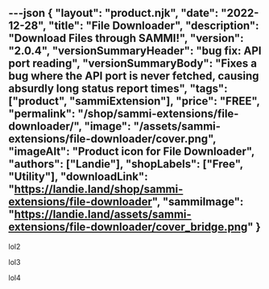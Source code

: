 ---json
{
  "layout": "product.njk",
  "date": "2022-12-28",
  "title": "File Downloader",
  "description": "Download Files through SAMMI!",
  "version": "2.0.4",
  "versionSummaryHeader": "bug fix: API port reading",
  "versionSummaryBody": "Fixes a bug where the API port is never fetched, causing absurdly long status report times",
  "tags": ["product", "sammiExtension"],
  "price": "FREE",
  "permalink": "/shop/sammi-extensions/file-downloader/",
  "image": "/assets/sammi-extensions/file-downloader/cover.png",
  "imageAlt": "Product icon for File Downloader",
  "authors": ["Landie"],
  "shopLabels": ["Free", "Utility"],
  "downloadLink": "https://landie.land/shop/sammi-extensions/file-downloader",
  "sammiImage": "https://landie.land/assets/sammi-extensions/file-downloader/cover_bridge.png"
}
---

<!--overview start-->


<!--overview end-->

<!-- more -->

<!--setup start-->

lol2

<!--setup end-->

<!-- more -->

<!--tutorials start-->

lol3

<!--tutorials end-->

<!-- more -->

<!--patchnotes start-->

lol4

<!--patchnotes end-->
